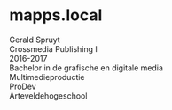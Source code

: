 # mapps.local

Gerald Spruyt <br>
Crossmedia Publishing I <br>
2016-2017<br>
Bachelor in de grafische en digitale media<br>
Multimedieproductie<br>
ProDev<br>
Arteveldehogeschool<br>
